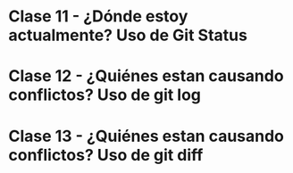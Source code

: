 # Clase 11 - ¿Dónde estoy actualmente? Uso de Git Status
# Clase 12 - ¿Quiénes estan causando conflictos? Uso de git log
# Clase 13 - ¿Quiénes estan causando conflictos? Uso de git diff
